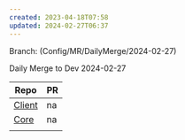 ```yaml
---
created: 2023-04-18T07:58
updated: 2024-02-27T06:37
---
```

Branch: (Config/MR/DailyMerge/2024-02-27)

Daily Merge to Dev 2024-02-27


| Repo                                                                                                                                                                                                                                                                        | PR  |
| --------------------------------------------------------------------------------------------------------------------------------------------------------------------------------------------------------------------------------------------------------------------------- | --- |
| [Client](https://dev.azure.com/MiXTelematics/DeviceIntegration/_git/MiX.DeviceConfig/pullrequestcreate?sourceRef=Integration&targetRef=Development&sourceRepositoryId=8812dade-4c8a-4218-ba13-9c7c4eaaa996&targetRepositoryId=8812dade-4c8a-4218-ba13-9c7c4eaaa996)         | na  |
| [Core](https://dev.azure.com/MiXTelematics/DeviceIntegration/_git/MiX.DeviceIntegration.Core/pullrequestcreate?sourceRef=integration&targetRef=development&sourceRepositoryId=40eeca32-3a77-4551-91a0-402d4c96d679&targetRepositoryId=40eeca32-3a77-4551-91a0-402d4c96d679) | na  |
|                                                                                                                                                                                                                                                                             |     |
